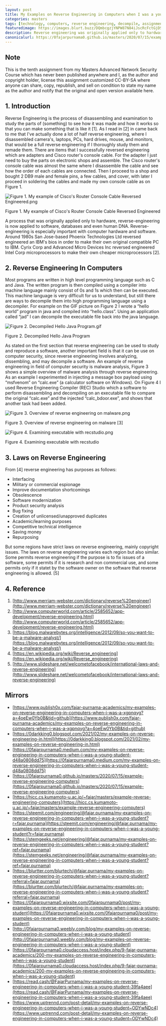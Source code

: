 ```yaml
---
layout: post
title: My Examples on Reverse Engineering in Computers when I was a young student
categories: masters
tags: [technology, computers, reverse engineering, decompile, assignment]
featuredimage: https://images.blurt.buzz/DQmbcgzjYNPW87N84iJscRcFctGjDSVoa4rBd2XT6BF63HB/Figure%202.%20Decompiled%20Hello%20Java%20Program.gif
description: Reverse engineering was originally applied only to hardware, reverse-engineering is now applied to software, databases and even human DNA.
canonicalurl: https://0fajarpurnama0.github.io/masters/2020/07/15/example-reverse-engineering-computers
---
```

## Note

This is the tenth assignment from my Masters Advanced Network Security Course which has never been published anywhere and I, as the author and copyright holder, license this assignment customized CC-BY-SA where anyone can share, copy, republish, and sell on condition to state my name as the author and notify that the original and open version available here.

## 1\. Introduction

Reverse Engineering is the process of disassembling and examination to study the parts of (something) to see how it was made and how it works so that you can make something that is like it [1]. As I read in [2] in came back to me that I've actually done a lot of half reverse engineering, where I disassembled camera's, laptops, PCs, hard drives, mouse, and monitors, that would be a full reverse engineering if I thoroughly study them and remade them. There are items that I successfully reversed engineering which are adapters and Cisco router's console cable. For the adapter I just need to buy the parts on electronic shops and assemble. The Cisco router's console cable was almost the same where I disassemble the cable and see how the order of each cables are connected. Then I proceed to a shop and bought 2 DB9 male and female pins, a few cables, and cover, with later I proceed in soldering the cables and made my own console cable as on Figure 1.

![Figure 1. My example of Cisco's Router Console Cable Reversed Engineered.png](https://images.blurt.buzz/DQmS2w27roFtLyyHtbm9fDgJFVNhaMeuXEPZ1jxVLhsEcqY/Figure%201.%20My%20example%20of%20Cisco's%20Router%20Console%20Cable%20Reversed%20Engineered.png)

Figure 1\. My example of Cisco's Router Console Cable Reversed Engineered



A process that was originally applied only to hardware, reverse-engineering is now applied to software, databases and even human DNA. Reverse-engineering is especially important with computer hardware and software. Around 1980s San Jose-based Phoenix Technologies Ltd reversed engineered an IBM's bios in order to make their own original compatible PC to IBM. Cyrix Corp and Advanced Micro Devices Inc reversed engineered Intel Corp microprocessors to make their own cheaper microprocessors [2].

## 2\. Reverse Engineering In Computers

Most programs are written in high level programming language such as C and Java. The written program is then compiled using a compiler into machine language mainly consist of 0s and 1s which then can be executed. This machine language is very difficult for us to understand, but still there are ways to decompile them into high programming language using a decompiler. For example on the GIF picture on Figure 2 I wrote a “hello world” program in java and compiled into “hello.class”. Using an application called “jad” I can decompile the executable file back into the java language.

![Figure 2. Decompiled Hello Java Program.gif](https://images.blurt.buzz/DQmbcgzjYNPW87N84iJscRcFctGjDSVoa4rBd2XT6BF63HB/Figure%202.%20Decompiled%20Hello%20Java%20Program.gif)

Figure 2\. Decompiled Hello Java Program



As stated on the first section that reverse engineering can be used to study and reproduce a software, another important field is that it can be use on computer security, since reverse engineering involves analyzing, dissembling, and may decompile a software. An example of reverse engineering in field of computer security is malware analysis, Figure 3 shows a simple overview of malware analysis through reverse engineering. As an example I experimented in injecting a message box payload using “msfvenom” on “calc.exe” (a calculator software on Windows). On Figure 4 I used Reverse Engineering Compiler (REC) Studio which a software to perform disassembling and decompiling on an executable file to compare the original “calc.exe” and the injected “calc_bdoor.exe”, and shows that another task had been added.

![Figure 3. Overview of reverse engineering on malware.png](https://images.blurt.buzz/DQmTXgqEHTXM929asGwQMa3KYvrnXgMws8b5BnSZWvswaLr/Figure%203.%20Overview%20of%20reverse%20engineering%20on%20malware.png)

Figure 3\. Overview of reverse engineering on malware [3]

![Figure 4. Examining executable with recstudio.png](https://images.blurt.buzz/DQmaWGNCPXKxQ4MvkuLfG4DE72Gi5xES6uo4d9z6oLB4HDe/Figure%204.%20Examining%20executable%20with%20recstudio.png)

Figure 4\. Examining executable with recstudio



## 3\. Laws on Reverse Engineering

From [4] reverse engineering has purposes as follows:

*   Interfacing
*   Military or commercial espionage
*   Improve documentation shortcomings
*   Obsolescence
*   Software modernization
*   Product security analysis
*   Bug fixing
*   Creation of unlicensed/unapproved duplicates
*   Academic/learning purposes
*   Competitive technical intelligence
*   Saving money
*   Repurposing

But some regions have strict laws on reverse engineering, mainly copyright issues. The laws on reverse engineering varies each region but also similar. Some permits reverse engineering if the purpose is to fix issues of a software, some permits if it is research and non commercial use, and some permits only if it statet by the software owner on the software that reverse engineering is allowed. [5]

## 4\. Reference

1.  [http://www.merriam-webster.com/dictionary/reverse%20engineer](http://www.merriam-webster.com/dictionary/reverse%20engineer)
2.  [http://www.computerworld.com/article/2585652/app-development/reverse-engineering.html](http://www.computerworld.com/article/2585652/app-development/reverse-engineering.html)
3.  [https://blog.malwarebytes.org/intelligence/2012/09/so-you-want-to-be-a-malware-analyst/](https://blog.malwarebytes.org/intelligence/2012/09/so-you-want-to-be-a-malware-analyst/)
4.  [https://en.wikipedia.org/wiki/Reverse_engineering](https://en.wikipedia.org/wiki/Reverse_engineering)
5.  [http://www.slideshare.net/welcometofacebook/international-laws-and-reverse-engineering](http://www.slideshare.net/welcometofacebook/international-laws-and-reverse-engineering)

## Mirrors

*   [https://www.publish0x.com/fajar-purnama-academics/my-examples-on-reverse-engineering-in-computers-when-i-was-a-xgpnqyg?a=4oeEw0Yb0B&tid=github](https://www.publish0x.com/fajar-purnama-academics/my-examples-on-reverse-engineering-in-computers-when-i-was-a-xgpnqyg?a=4oeEw0Yb0B&tid=github)
*   [https://0darkking0.blogspot.com/2021/02/my-examples-on-reverse-engineering-in.html](https://0darkking0.blogspot.com/2021/02/my-examples-on-reverse-engineering-in.html)
*   [https://0fajarpurnama0.medium.com/my-examples-on-reverse-engineering-in-computers-when-i-was-a-young-student-d48a0808dd75](https://0fajarpurnama0.medium.com/my-examples-on-reverse-engineering-in-computers-when-i-was-a-young-student-d48a0808dd75)
*   [https://0fajarpurnama0.github.io/masters/2020/07/15/example-reverse-engineering-computers](https://0fajarpurnama0.github.io/masters/2020/07/15/example-reverse-engineering-computers)
*   [https://hicc.cs.kumamoto-u.ac.jp/~fajar/masters/example-reverse-engineering-computers](https://hicc.cs.kumamoto-u.ac.jp/~fajar/masters/example-reverse-engineering-computers)
*   [https://steemit.com/engineering/@fajar.purnama/my-examples-on-reverse-engineering-in-computers-when-i-was-a-young-student?r=fajar.purnama](https://steemit.com/engineering/@fajar.purnama/my-examples-on-reverse-engineering-in-computers-when-i-was-a-young-student?r=fajar.purnama)
*   [https://stemgeeks.net/engineering/@fajar.purnama/my-examples-on-reverse-engineering-in-computers-when-i-was-a-young-student?ref=fajar.purnama](https://stemgeeks.net/engineering/@fajar.purnama/my-examples-on-reverse-engineering-in-computers-when-i-was-a-young-student?ref=fajar.purnama)
*   [https://blurtter.com/blurtech/@fajar.purnama/my-examples-on-reverse-engineering-in-computers-when-i-was-a-young-student?referral=fajar.purnama](https://blurtter.com/blurtech/@fajar.purnama/my-examples-on-reverse-engineering-in-computers-when-i-was-a-young-student?referral=fajar.purnama)
*   [https://0fajarpurnama0.wixsite.com/0fajarpurnama0/post/my-examples-on-reverse-engineering-in-computers-when-i-was-a-young-student](https://0fajarpurnama0.wixsite.com/0fajarpurnama0/post/my-examples-on-reverse-engineering-in-computers-when-i-was-a-young-student)
*   [http://0fajarpurnama0.weebly.com/blog/my-examples-on-reverse-engineering-in-computers-when-i-was-a-young-student](http://0fajarpurnama0.weebly.com/blog/my-examples-on-reverse-engineering-in-computers-when-i-was-a-young-student)
*   [https://0fajarpurnama0.cloudaccess.host/index.php/9-fajar-purnama-academics/200-my-examples-on-reverse-engineering-in-computers-when-i-was-a-young-student](https://0fajarpurnama0.cloudaccess.host/index.php/9-fajar-purnama-academics/200-my-examples-on-reverse-engineering-in-computers-when-i-was-a-young-student)
*   [https://read.cash/@FajarPurnama/my-examples-on-reverse-engineering-in-computers-when-i-was-a-young-student-39fa4aee](https://read.cash/@FajarPurnama/my-examples-on-reverse-engineering-in-computers-when-i-was-a-young-student-39fa4aee)
*   [https://www.uptrennd.com/post-detail/my-examples-on-reverse-engineering-in-computers-when-i-was-a-young-student~ODYwNDc4](https://www.uptrennd.com/post-detail/my-examples-on-reverse-engineering-in-computers-when-i-was-a-young-student~ODYwNDc4)